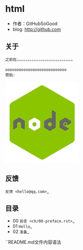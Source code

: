html
=========================

* 作者：GitHubSoGood
* blog: http://github.com

关于
------------------------

    之前在。。。。。。。。。。。。。。。。。。。。。。。。。。。。。。

	ooooooooooooooooooooooooooo
    赞助:
	
![](https://github.com/GitHubSoGood/2022/blob/master/images/nodejs.jpg)

反馈
------------------------
`反馈 <hello@qq.com>`_



目录
--------------------------
* 00  `前言 <ch/00-preface.rst>`_
* 01  `Hello`_
* 02  `准备`_


``README.md文件内容语法





